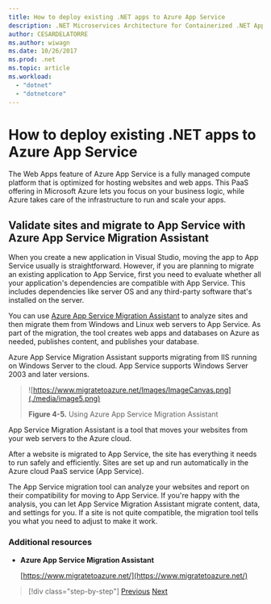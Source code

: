 ```yaml
---
title: How to deploy existing .NET apps to Azure App Service
description: .NET Microservices Architecture for Containerized .NET Applications | How to deploy existing .NET apps to Azure App Service
author: CESARDELATORRE
ms.author: wiwagn
ms.date: 10/26/2017
ms.prod: .net
ms.topic: article
ms.workload: 
  - "dotnet"
  - "dotnetcore"
---
```

# How to deploy existing .NET apps to Azure App Service 

The Web Apps feature of Azure App Service is a fully managed compute platform that is optimized for hosting websites and web apps. This PaaS offering in Microsoft Azure lets you focus on your business logic, while Azure takes care of the infrastructure to run and scale your apps.

## Validate sites and migrate to App Service with Azure App Service Migration Assistant

When you create a new application in Visual Studio, moving the app to App Service usually is straightforward. However, if you are planning to migrate an existing application to App Service, first you need to evaluate whether all your application's dependencies are compatible with App Service. This includes dependencies like server OS and any third-party software that's installed on the server.

You can use [Azure App Service Migration Assistant](https://www.migratetoazure.net/) to analyze sites and then migrate them from Windows and Linux web servers to App Service. As part of the migration, the tool creates web apps and databases on Azure as needed, publishes content, and publishes your database.

Azure App Service Migration Assistant supports migrating from IIS running on Windows Server to the cloud. App Service supports Windows Server 2003 and later versions.

> ![https://www.migratetoazure.net/Images/ImageCanvas.png](./media/image5.png)
>
> **Figure 4-5.** Using Azure App Service Migration Assistant

App Service Migration Assistant is a tool that moves your websites from your web servers to the Azure cloud.

After a website is migrated to App Service, the site has everything it needs to run safely and efficiently. Sites are set up and run automatically in the Azure cloud PaaS service (App Service).

The App Service migration tool can analyze your websites and report on their compatibility for moving to App Service. If you're happy with the analysis, you can let App Service Migration Assistant migrate content, data, and settings for you. If a site is not quite compatible, the migration tool tells you what you need to adjust to make it work.

### Additional resources

- **Azure App Service Migration Assistant**

    [https://www.migratetoazure.net/](https://www.migratetoazure.net/)

>[!div class="step-by-step"]
[Previous](what-about-cloud-optimized-applications.md)
[Next](deploy-existing-net-apps-as-windows-containers.md)
